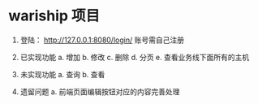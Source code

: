 # wariship 项目

1. 登陆： http://127.0.0.1:8080/login/
     账号需自己注册

2. 已实现功能
    a. 增加
    b. 修改
    c. 删除
    d. 分页
    e. 查看业务线下面所有的主机

3. 未实现功能
    a. 查询
    b. 查看

4. 遗留问题
   a. 前端页面编辑按钮对应的内容完善处理
